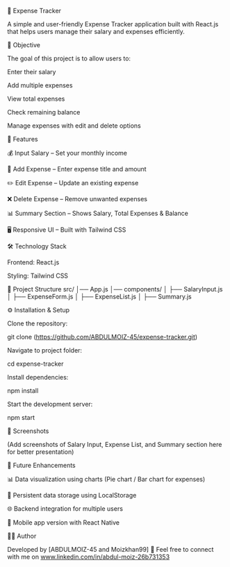 📌 Expense Tracker

A simple and user-friendly Expense Tracker application built with React.js that helps users manage their salary and expenses efficiently.

🎯 Objective

The goal of this project is to allow users to:

Enter their salary

Add multiple expenses

View total expenses

Check remaining balance

Manage expenses with edit and delete options

🚀 Features

💰 Input Salary – Set your monthly income

📝 Add Expense – Enter expense title and amount

✏️ Edit Expense – Update an existing expense

❌ Delete Expense – Remove unwanted expenses

📊 Summary Section – Shows Salary, Total Expenses & Balance

🖥️ Responsive UI – Built with Tailwind CSS

🛠️ Technology Stack

Frontend: React.js

Styling: Tailwind CSS

📂 Project Structure
src/
│── App.js
│── components/
│   ├── SalaryInput.js
│   ├── ExpenseForm.js
│   ├── ExpenseList.js
│   ├── Summary.js

⚙️ Installation & Setup

Clone the repository:

git clone (https://github.com/ABDULMOIZ-45/expense-tracker.git)


Navigate to project folder:

cd expense-tracker


Install dependencies:

npm install


Start the development server:

npm start

📸 Screenshots

(Add screenshots of Salary Input, Expense List, and Summary section here for better presentation)

🔮 Future Enhancements

📊 Data visualization using charts (Pie chart / Bar chart for expenses)

💾 Persistent data storage using LocalStorage

🌐 Backend integration for multiple users

📱 Mobile app version with React Native

👨‍💻 Author

Developed by [ABDULMOIZ-45 and Moizkhan99] 🚀
Feel free to connect with me on www.linkedin.com/in/abdul-moiz-26b731353 
